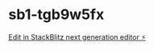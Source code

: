 # sb1-tgb9w5fx

[Edit in StackBlitz next generation editor ⚡️](https://stackblitz.com/~/github.com/PricyEgg95/sb1-tgb9w5fx)